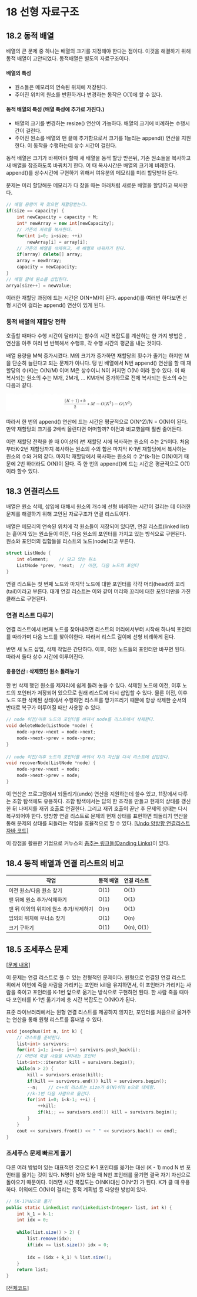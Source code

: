 # 18 선형 자료구조

## 18.2 동적 배열

배열의 큰 문제 중 하나는 배열의 크기를 지정해야 한다는 점이다. 이것을 해결하기  위해 동적 배열이 고안되었다. 동적배열은 별도의 자료구조이다.

#### 배열의 특성

- 원소들은 메모리의 연속된 위치에 저장된다.
- 주어진 위치의 원소를 반환하거나 변경하는 동작은 O(1)에 할 수 있다.

#### 동적 배열의 특성 (배열 특성에 추가로 가진다.)

- 배열의 크기를 변경하는 resize() 연산이 가능하다. 배열의 크기에 비례하는 수행시간이 걸린다.
- 주어진 원소를 배열의 맨 끝에 추가함으로서 크기를 1늘리는 append() 연산을 지원한다. 이 동작을 수행하는데 상수 시간이 걸린다.

동적 배열은 크기가 바뀌어야 할때 새 배열을 동적 할당 받은뒤, 기존 원소들을 복사하고 새 배열을 참조하도록 바꿔치기 한다. 이 때 복사시간은 배열의 크기에 비례한다. append()를 상수시간에 구현하기 위해서 여유분의 메모리를 미리 할당받아 둔다.

문제는 미리 할당해둔 메모리가 다 찼을 때는 아래처럼 새로운 배열을 할당하고 복사한다.

```c++
// 배열 용량이 꽉 찼으면 재할당받는다.
if(size == capacity) {
    int newCapacity = capacity + M;
    int* newArray = new int[newCapacity];
    // 기존의 자료를 복사한다.
    for(int i=0; i<size; ++i)
        newArray[i] = array[i];
    // 기존의 배열을 삭제하고, 새 배열로 바꿔치기 한다.
    if(array) delete[] array;
    array = newArray;
    capacity = newCapacity;
}
// 배열 끝에 원소를 삽입한다.
arrya[size++] = newValue;
```

이러한 재할당 과정에 드는 시간은 O(N+M)이 된다. append()를 여러번 하다보면 선형 시간이 걸리는 append() 연산이 있게 된다.



### 동적 배열의 재할당 전략

호출할 때마다 수행 시간이 달라지는 함수의 시간 복잡도를 계산하는 한 가지 방법은 , 연산을 아주 여러 번 반복해서 수행후, 각 수행 시간의 평균을 내는 것이다. 

배열 용량을 M씩 증가시켰다. M의 크기가 증가하면 재할당의 횟수가 줄기는 하지만 M을 단순히 늘린다고 되는 문제가 아니다.  텅 빈 배열에서 N번 append() 연산을 할 때 재할당의 수(K)는 O(N/M) 이며 M은 상수이니 N이 커지면 O(N) 이라 할수 있다. 이 때 복사되는 원소의 수는 M개, 2M개, ... KM개씩 증가하므로 전체 복사되는 원소의 수는 다음과 같다.

![](./1.jpg)

따라서 한 번의 append() 연산에 드는 시간은 평균적으로 O(N^2)/N = O(N)이 된다. 만약 재할당의 크기를 2배씩 올린다면 어떠할까? 이전과 비교했을때 훨씬 줄어든다. 

이런 재할당 전략을 쓸 때 0이상의 i번 재할당 시에 복사하는 원소의 수는 2^i이다. 처음부터K-2번 재할당까지 복사하는 원소의 수의 합은 마지막 K-1번 재할당에서 복사하는 원소의 수와 거의 같다. 마지막 재할당에서 복사하는 원소의 수 2^(k-1)는 O(N)이기 때문에 2번 하더라도 O(N)이 된다. 즉 한 번의 append()에 드는 시간은 평균적으로 O(1)이라 할수 있다.



## 18.3 연결리스트

배열은 원소 삭제, 삽입에 대해서 원소의 개수에 선형 비례하는 시간이 걸리는 데 이러한 문제를 해결하기 위해 고안된 자료구조가 연결 리스트이다.

배열은 메모리의 연속된 위치에 각 원소들이 저장되어 있다면,  연결 리스트(linked list)는 흩어져 있는 원소들이 이전, 다음 원소의 포인터를 가지고 있는 방식으로 구현된다. 원소와 포인터의 집합들을 리스트의 노드(node)라고 부른다. 

```c++
struct ListNode {
    int element;	// 담고 있는 원소
    ListNode *prev, *next;	// 이전, 다음 노드의 포인터
}
```

연결 리스트는 첫 번째 노드와 마지막 노드에 대한 포인터를 각각 머리(head)와 꼬리(tail)이라고 부른다. 대개 연결 리스트는 이와 같이 머리와 꼬리에 대한 포인터만을 가진 클래스로 구현된다.



### 연결 리스트 다루기

연결 리스트에서 i번째 노드를 찾아내려면 리스트의 머리에서부터 시작해 하나씩 포인터를 따라가며 다음 노드를 찾아야한다. 따라서 리스트 길이에 선형 비례하게 된다.

반면 새 노드 삽입, 삭제 작업은 간단하다. 이후, 이전 노드들의 포인터만 바꾸면 된다. 따라서 둘다 상수 시간에 이루어진다.



#### 응용연산 : 삭제했던 원소 돌려놓기

한 번 삭제 했던 원소를 제자리에 쉽게 돌려 놓을 수 있다. 삭제된 노드에 이전, 이후 노드의 포인터가 저장되어 있으므로 원래 리스트에 다시 삽입할 수 있다. 물론 이전, 이후 노드 또한 삭제된 상태에서 수행하면 리스트를 망가뜨리기 때문에 항상 삭제한 순서의 반대로 복구가 이루어질 때만 사용할 수 있다.

```c++
// node 이전/이후 노드의 포인터를 바꿔서 node를 리스트에서 삭제한다.
void deleteNode(ListNode *node) {
    node->prev->next = node->next;
    node->next->prev = node->prev;
}

// node 이전/이후 노드의 포인터를 바꿔서 자기 자신을 다시 리스트에 삽입한다.
void recoverNode(ListNode *node) {
    node->prev->next = node;
    node->next->prev = node;
}
```

이 연산은 프로그램에서 되돌리기(undo) 연산을 지원하는데 쓸수 있고, 11장에서 다루는 조합 탐색에도 유용하다. 조합 탐색에서는 답의 한 조각을 만들고 현재의 상태를 갱신한 뒤 나머지를 재귀 호출로 연결한다. 그리고 재귀 호출이 끝난 후 문제의 상태는 다시 복구되어야 한다. 양방향 연결 리스트로 문제의 현재 상태를 표현하면 되돌리기 연산을 통해 문제의 상태를 되돌리는 작업을 효율적으로 할 수 있다. [[Undo 양방향 연결리스트 자바 코드]](https://gist.github.com/brightchul/dc760d05e05fc88c1084bac0cdf2b3ab)

이 장점을 활용한 기법으로 커누스의 [춤추는 링크들(Danding Links)](https://en.wikipedia.org/wiki/Doubly_linked_list#Deleting_a_node)이 있다. 



## 18.4 동적 배열과 연결 리스트의 비교

| 작업                                   | 동적 배열 | 연결 리스트 |
| -------------------------------------- | --------- | ----------- |
| 이전 원소/다음 원소 찾기               | O(1)      | O(1)        |
| 맨 뒤에 원소 추가/삭제하기             | O(1)      | O(1)        |
| 맨 뒤 이외의 위치에 원소 추가/삭제하기 | O(n)      | O(1)        |
| 임의의 위치에 우너소 찾기              | O(1)      | O(n)        |
| 크기 구하기                            | O(1)      | O(n), O(1)  |



## 18.5 조세푸스 문제

[[문제 내용]](https://algospot.com/judge/problem/read/JOSEPHUS)

이 문제는 연결 리스트로 풀 수 있는 전형적인 문제이다. 원형으로 연결된 연결 리스트 위에서 이번에 죽을 사람을 가리키는 포인터 kill을 유지하면서, 이 포인터가 가리키는 사람을 죽이고 포인터를 K-1번 앞으로 옮기는 방식으로 구현하면 된다. 한 사람 죽을 때마다 포인터를 K-1번 옮기기에 총 시간 복잡도는 O(NK)가 된다. 

표준 라이브러리에서는 원형 연결 리스트를 제공하지 않지만, 포인터를 처음으로 옮겨주는 연산을 통해 원형 리스트를 흉내낼 수 있다. 

```c++
void josephus(int n, int k) {
    // 리스트를 준비한다.
    list<int> survivors;
    for(int i=1; i<=n; i++) survivors.push_back(i);
    // 이번에 죽을 사람을 나타내는 포인터
    list<int>::iterator kill = survivors.begin();
    while(n > 2) {
        kill = survivors.erase(kill);
        if(kill == survivors.end()) kill = survivors.begin();
        --n;	// c++의 리스트는 size가 O(N)이라 n으로 대체함.
        //k-1번 다음 사람으로 옮긴다.
        for(int i=0; i<k-1; ++i) {
            ++kill;
            if(ki;; == survivors.end()) kill = survivors.begin();
        }
    }
    cout << survivors.front() << " " << survivors.back() << endl;
}
```



### 조세푸스 문제  빠르게 풀기

다른 여러 방법이 있는 대표적인 것으로 K-1 포인터를 옮기는 대신 (K - 1) mod N 번 포인터를 옮기는 것이 있다.  N명이 남아 있을 때 N번 포인터를 옮기면 결국 자기 자신으로 돌아오기 때문이다. 이러면 시간 복잡도는 O(NK)대신 O(N^2) 가 된다. K가 클 때 유용하다. 이외에도 O(N)이 걸리는 동적 계획법 등 다양한 방법이 있다.

```java
// (K-1)%N으로 풀기
public static LinkedList run(LinkedList<Integer> list, int k) {
    int k_1 = k-1;
    int idx = 0;

    while(list.size() > 2) {
        list.remove(idx);
        if(idx >= list.size()) idx = 0;

        idx = (idx + k_1) % list.size();
    }
    return list;
}
```

[[전체코드]](https://gist.github.com/brightchul/dda14ee111788f4ff517143dfe9803a7)


























